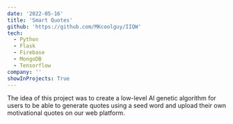 ```yaml
---
date: '2022-05-16'
title: 'Smart Quotes'
github: 'https://github.com/MKcoolguy/IIQW'
tech:
  - Python
  - Flask
  - Firebase
  - MongoDB
  - Tensorflow
company: ''
showInProjects: True
---
```


The idea of this project was to create a low-level AI genetic algorithm for users to be able to generate quotes using a seed word and upload their own motivational quotes on our web platform.
